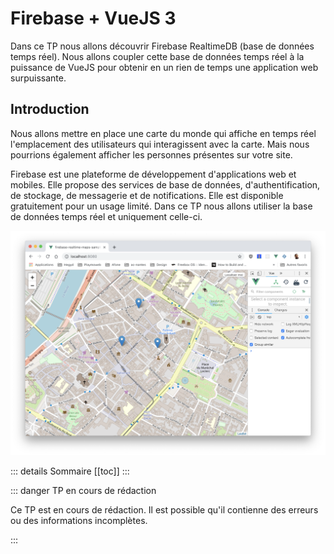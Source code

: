 # Firebase + VueJS 3

Dans ce TP nous allons découvrir Firebase RealtimeDB (base de données temps réel). Nous allons coupler cette base de données temps réel à la puissance de VueJS pour obtenir en un rien de temps une application web surpuissante.

## Introduction

Nous allons mettre en place une carte du monde qui affiche en temps réel l'emplacement des utilisateurs qui interagissent avec la carte. Mais nous pourrions également afficher les personnes présentes sur votre site.

Firebase est une plateforme de développement d'applications web et mobiles. Elle propose des services de base de données, d'authentification, de stockage, de messagerie et de notifications. Elle est disponible gratuitement pour un usage limité. Dans ce TP nous allons utiliser la base de données temps réel et uniquement celle-ci.

![Carte avec des marqueurs](./res/carte_marker.png)

::: details Sommaire
[[toc]]
:::

::: danger TP en cours de rédaction

Ce TP est en cours de rédaction. Il est possible qu'il contienne des erreurs ou des informations incomplètes.

:::